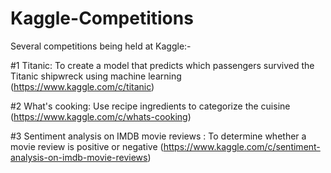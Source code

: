 # Kaggle-Competitions
Several competitions being held at Kaggle:- 

#1 Titanic: To create a model that predicts which passengers survived the Titanic shipwreck using machine learning (https://www.kaggle.com/c/titanic)

#2 What's cooking: Use recipe ingredients to categorize the cuisine (https://www.kaggle.com/c/whats-cooking)

#3 Sentiment analysis on IMDB movie reviews : To determine whether a movie review is positive or negative (https://www.kaggle.com/c/sentiment-analysis-on-imdb-movie-reviews)


